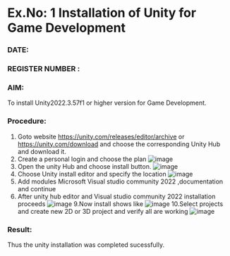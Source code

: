 # Ex.No: 1  Installation of Unity for Game Development
### DATE:                                                                            
### REGISTER NUMBER : 
### AIM: 
To install Unity2022.3.57f1 or higher version for Game Development.
### Procedure:
1. Goto website https://unity.com/releases/editor/archive or https://unity.com/download  and choose the corresponding Unity Hub and download it.
2. Create a personal login and choose the plan 
   ![image](https://github.com/user-attachments/assets/f6a2db46-908f-4a91-b63d-794af5cb35d8)
4. Open the unity Hub and choose install button.
   ![image](https://github.com/user-attachments/assets/ecbd5e46-cd02-4966-a470-4833e05c2574)
6. Choose Unity install editor and specify the location
 ![image](https://github.com/user-attachments/assets/d9e882d1-a73e-4704-a554-2ea4eb1964c7)
7.  Add modules Microsoft Visual studio community 2022 ,documentation and continue
8.  After unity hub editor and  Visual studio community 2022 installation proceeds
   ![image](https://github.com/user-attachments/assets/4425bc37-99c3-4fc6-b887-da5366ae9860)
9.Now install shows like 
![image](https://github.com/user-attachments/assets/7e1dd5c5-4398-4c10-89cd-5f0442f49c59)
10.Select projects and create new 2D or 3D project and verify all are working
![image](https://github.com/user-attachments/assets/c902763e-4ba5-42b7-8251-a74db9ba5a42)

### Result:
Thus the unity installation was completed sucessfully.


